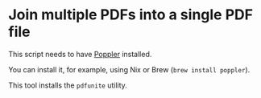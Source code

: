 # Join multiple PDFs into a single PDF file

This script needs to have [Poppler](https://poppler.freedesktop.org/) installed. 

You can install it, for example, using Nix or Brew (`brew install poppler`).

This tool installs the `pdfunite` utility.
